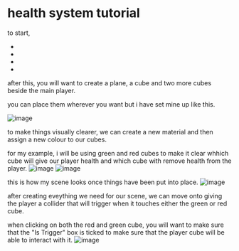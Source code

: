 # health system tutorial


to start,

-

-

-

-

after this, you will want to create a plane, a cube and two more cubes beside the main player.

you can place them wherever you want but i have set mine up like this. 

![image](https://github.com/user-attachments/assets/7628e451-2bfd-4b56-bffa-0fb30fb82d1c)

to make things visually clearer, we can create a new material and then assign a new colour to our cubes. 

for my example, i will be using green and red cubes to make it clear whhich cube will give our player health and which cube with remove health from the player.
![image](https://github.com/user-attachments/assets/5cfeba50-ba02-49b9-9ba3-94f50797b159)
![image](https://github.com/user-attachments/assets/a90f69dc-f47d-440d-b39b-48781c62f2b8)

this is how my scene looks once things have been put into place.
![image](https://github.com/user-attachments/assets/c2b5ad36-2f39-4aed-89a4-f0305ed3ce04)

after creating eveything we need for our scene, we can move onto giving the player a collider that will trigger when it touches either the green or red cube.

when clicking on both the red and green cube, you will want to make sure that the "Is Trigger" box is ticked to make sure that the player cube will be able to interact with it.
![image](https://github.com/user-attachments/assets/259b4943-8ece-49ad-9dcc-17bb6a2f5276)





